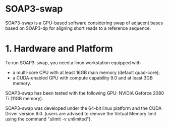 # SOAP3-swap

SOAP3-swap is a GPU-based software considering swap of adjacent bases based on SOAP3-dp for aligning short reads to a reference sequence.

# <a name="Section1"></a>1. Hardware and Platform

To run SOAP3-swap, you need a linux workstation equipped with

  * a multi-core CPU with at least 16GB main memory (default quad-core);
  * a CUDA-enabled GPU with compute capability 9.0 and at least 3GB memory.

SOAP3-swap has been tested with the following GPU: NVIDIA Geforce 2080 Ti (11GB memory).

SOAP3-swap was developed under the 64-bit linux platform and the CUDA Driver version 9.0. (users are advised to remove the Virtual Memory limit using the command "ulimit -v unlimited").
